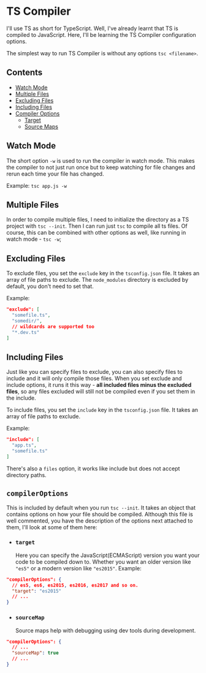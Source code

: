 # TS Compiler

I'll use TS as short for TypeScript. Well, I've already learnt that TS is compiled to JavaScript. Here, I'll be learning the TS Compiler configuration options.

The simplest way to run TS Compiler is without any options `tsc <filename>`.

## Contents

- [Watch Mode](#watch-mode)
- [Multiple Files](#multiple-files)
- [Excluding Files](#excluding-files)
- [Including Files](#including-files)
- [Compiler Options](#compileroptions)
  - [Target](#target)
  - [Source Maps](#sourcemap)

## Watch Mode

The short option `-w` is used to run the compiler in watch mode. This makes the compiler to not just run once but to keep watching for file changes and rerun each time your file has changed.

Example: `tsc app.js -w`

## Multiple Files

In order to compile multiple files, I need to initialize the directory as a TS project with `tsc --init`. Then I can run just `tsc` to compile all ts files. Of course, this can be combined with other options as well, like running in watch mode - `tsc -w`;

## Excluding Files

To exclude files, you set the `exclude` key in the `tsconfig.json` file. It takes an array of file paths to exclude. The `node_modules` directory is excluded by default, you don't need to set that.

Example:

```json
"exclude": [
  "somefile.ts",
  "somedir/",
  // wildcards are supported too
  "*.dev.ts"
]
```

## Including Files

Just like you can specify files to exclude, you can also specify files to include and it will only compile those files. When you set exclude and include options, it runs it this way - **all included files minus the excluded files**, so any files excluded will still not be compiled even if you set them in the include.

To include files, you set the `include` key in the `tsconfig.json` file. It takes an array of file paths to exclude.

Example:

```json
"include": [
  "app.ts",
  "somefile.ts"
]
```

There's also a `files` option, it works like include but does not accept directory paths.

## `compilerOptions`

This is included by default when you run `tsc --init`. It takes an object that contains options on how your file should be compiled. Although this file is well commented, you have the description of the options next attached to them, I'll look at some of them here:

- ### `target`
  Here you can specify the JavaScript(ECMAScript) version you want your code to be compiled down to. Whether you want an older version like `"es5"` or a modern version like `"es2015"`.
  Example:

```json
"compilerOptions": {
  // es5, es6, es2015, es2016, es2017 and so on.
  "target": "es2015"
  // ...
}
```

- ### `sourceMap`
  Source maps help with debugging using dev tools during development.

```json
"compilerOptions": {
  // ...
  "sourceMap": true
  // ...
}
```
